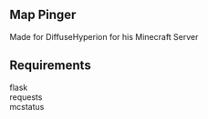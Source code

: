 ## Map Pinger
Made for DiffuseHyperion for his Minecraft Server
## Requirements
flask\
requests\
mcstatus
